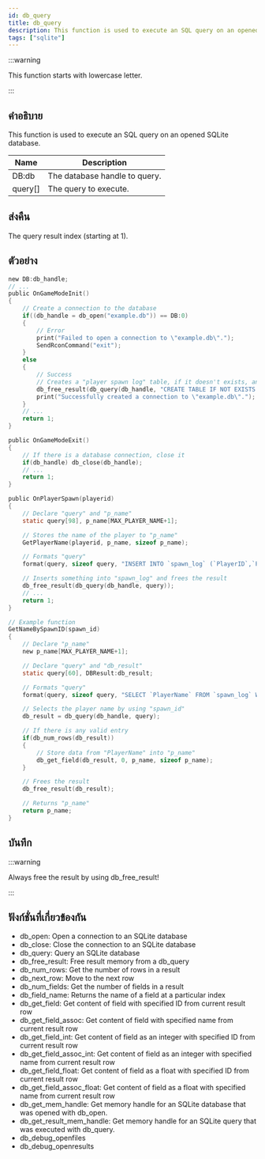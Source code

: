```yaml
---
id: db_query
title: db_query
description: This function is used to execute an SQL query on an opened SQLite database.
tags: ["sqlite"]
---
```


:::warning

This function starts with lowercase letter.

:::

## คำอธิบาย

This function is used to execute an SQL query on an opened SQLite database.

| Name    | Description                   |
| ------- | ----------------------------- |
| DB:db   | The database handle to query. |
| query[] | The query to execute.         |

## ส่งคืน

The query result index (starting at 1).

## ตัวอย่าง

```c
new DB:db_handle;
// ...
public OnGameModeInit()
{
    // Create a connection to the database
    if((db_handle = db_open("example.db")) == DB:0)
    {
        // Error
        print("Failed to open a connection to \"example.db\".");
        SendRconCommand("exit");
    }
    else
    {
        // Success
        // Creates a "player spawn log" table, if it doesn't exists, and frees the result
        db_free_result(db_query(db_handle, "CREATE TABLE IF NOT EXISTS `spawn_log`(`ID` INTEGER PRIMARY KEY AUTOINCREMENT,`PlayerID` INTEGER NOT NULL,`PlayerName` VARCHAR(24) NOT NULL)"));
        print("Successfully created a connection to \"example.db\".");
    }
    // ...
    return 1;
}

public OnGameModeExit()
{
    // If there is a database connection, close it
    if(db_handle) db_close(db_handle);
    // ...
    return 1;
}

public OnPlayerSpawn(playerid)
{
    // Declare "query" and "p_name"
    static query[98], p_name[MAX_PLAYER_NAME+1];

    // Stores the name of the player to "p_name"
    GetPlayerName(playerid, p_name, sizeof p_name);

    // Formats "query"
    format(query, sizeof query, "INSERT INTO `spawn_log` (`PlayerID`,`PlayerName`) VALUES (%d,'%s')", playerid, p_name);

    // Inserts something into "spawn_log" and frees the result
    db_free_result(db_query(db_handle, query));
    // ...
    return 1;
}

// Example function
GetNameBySpawnID(spawn_id)
{
    // Declare "p_name"
    new p_name[MAX_PLAYER_NAME+1];

    // Declare "query" and "db_result"
    static query[60], DBResult:db_result;

    // Formats "query"
    format(query, sizeof query, "SELECT `PlayerName` FROM `spawn_log` WHERE `ID`=%d", spawn_id);

    // Selects the player name by using "spawn_id"
    db_result = db_query(db_handle, query);

    // If there is any valid entry
    if(db_num_rows(db_result))
    {
        // Store data from "PlayerName" into "p_name"
        db_get_field(db_result, 0, p_name, sizeof p_name);
    }

    // Frees the result
    db_free_result(db_result);

    // Returns "p_name"
    return p_name;
}
```

## บันทึก

:::warning

Always free the result by using db_free_result!

:::

## ฟังก์ชั่นที่เกี่ยวข้องกัน

- db_open: Open a connection to an SQLite database
- db_close: Close the connection to an SQLite database
- db_query: Query an SQLite database
- db_free_result: Free result memory from a db_query
- db_num_rows: Get the number of rows in a result
- db_next_row: Move to the next row
- db_num_fields: Get the number of fields in a result
- db_field_name: Returns the name of a field at a particular index
- db_get_field: Get content of field with specified ID from current result row
- db_get_field_assoc: Get content of field with specified name from current result row
- db_get_field_int: Get content of field as an integer with specified ID from current result row
- db_get_field_assoc_int: Get content of field as an integer with specified name from current result row
- db_get_field_float: Get content of field as a float with specified ID from current result row
- db_get_field_assoc_float: Get content of field as a float with specified name from current result row
- db_get_mem_handle: Get memory handle for an SQLite database that was opened with db_open.
- db_get_result_mem_handle: Get memory handle for an SQLite query that was executed with db_query.
- db_debug_openfiles
- db_debug_openresults
